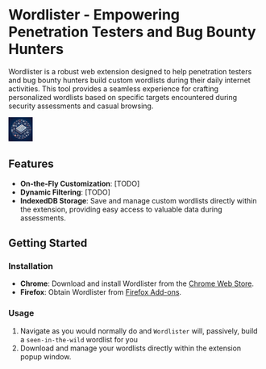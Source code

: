 # Wordlister - Empowering Penetration Testers and Bug Bounty Hunters

Wordlister is a robust web extension designed to help penetration testers and bug bounty hunters build custom wordlists during their daily internet activities. This tool provides a seamless experience for crafting personalized wordlists based on specific targets encountered during security assessments and casual browsing.

![Wordlister Logo or Screenshot](icons/wordlister-48x48.png)

## Features

- **On-the-Fly Customization**: [TODO]
- **Dynamic Filtering**: [TODO]
- **IndexedDB Storage**: Save and manage custom wordlists directly within the extension, providing easy access to valuable data during assessments.

## Getting Started

### Installation

- **Chrome**: Download and install Wordlister from the [Chrome Web Store](link_to_store).
- **Firefox**: Obtain Wordlister from [Firefox Add-ons](link_to_addons).

### Usage

1. Navigate as you would normally do and `Wordlister` will, passively, build a `seen-in-the-wild` wordlist for you
2. Download and manage your wordlists directly within the extension popup window.
